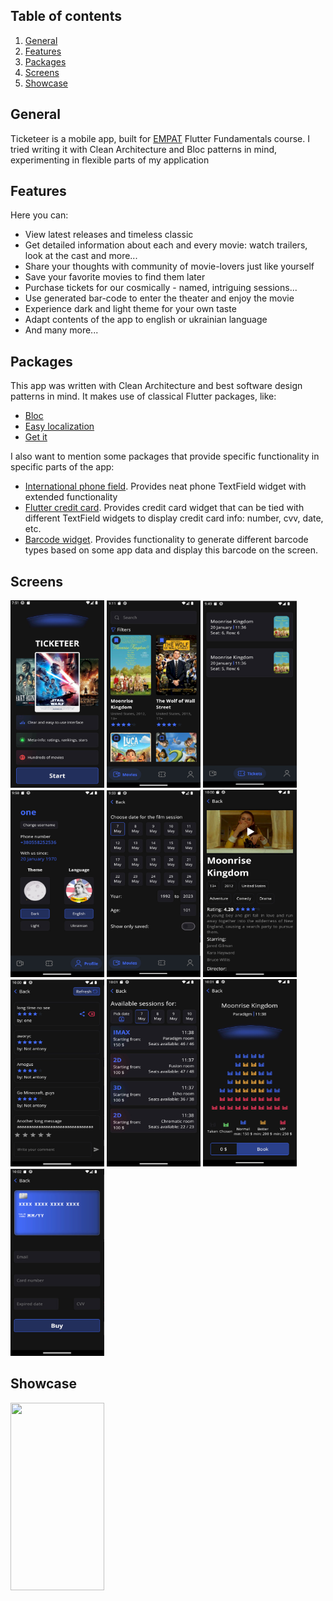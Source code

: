 

## Table of contents
1. [General](#general)
2.  [Features](#features)
3.  [Packages](#packages)
4.  [Screens](#screens)
5. [Showcase](#showcase)


## General
Ticketeer is a mobile app, built for [EMPAT](https://empat.tech/) Flutter Fundamentals course. I tried writing it with Clean Architecture and Bloc patterns in mind, experimenting in flexible parts of my application



## Features
Here you can:
- View latest releases and timeless classic
- Get detailed information about each and every movie: watch trailers, look at the cast and more...
- Share your thoughts with community of movie-lovers just like yourself
- Save your favorite movies to find them later
- Purchase tickets for our cosmically - named, intriguing sessions...
- Use generated bar-code to enter the theater and enjoy the movie
- Experience dark and light theme for your own taste
- Adapt contents of the app to english or ukrainian language
- And many more...

## Packages

This app was written with Clean Architecture and best software design patterns in mind. It makes use of classical Flutter packages, like:
- [Bloc](https://pub.dev/packages/flutter_bloc)
- [Easy localization](https://pub.dev/packages/easy_localization)
- [Get it](https://pub.dev/packages/get_it)

I also want to mention some packages that provide specific functionality in specific parts of the app:
- [International phone field](https://pub.dev/packages/intl_phone_field). Provides neat phone TextField widget with extended functionality
- [Flutter credit card](https://pub.dev/packages/flutter_credit_card). Provides credit card widget that can be tied with different TextField widgets to display credit card info: number, cvv, date, etc.
- [Barcode widget](https://pub.dev/packages/barcode_widget). Provides functionality to generate different barcode types based on some app data and display this barcode on the screen.

## Screens
<img src=.showcase/image_10.jpg height=300, width=150>
<img src=.showcase/image_1.jpg height=300, width=150>
<img src=.showcase/image_2.jpg height=300, width=150>
<img src=.showcase/image_3.jpg height=300, width=150>
<img src=.showcase/image_4.jpg height=300, width=150>
<img src=.showcase/image_5.jpg height=300, width=150>
<img src=.showcase/image_6.jpg height=300, width=150>
<img src=.showcase/image_7.jpg height=300, width=150>
<img src=.showcase/image_8.jpg height=300, width=150>
<img src=.showcase/image_9.jpg height=300, width=150>



## Showcase
<img src=.showcase/showcase.gif height=300, width=150>

